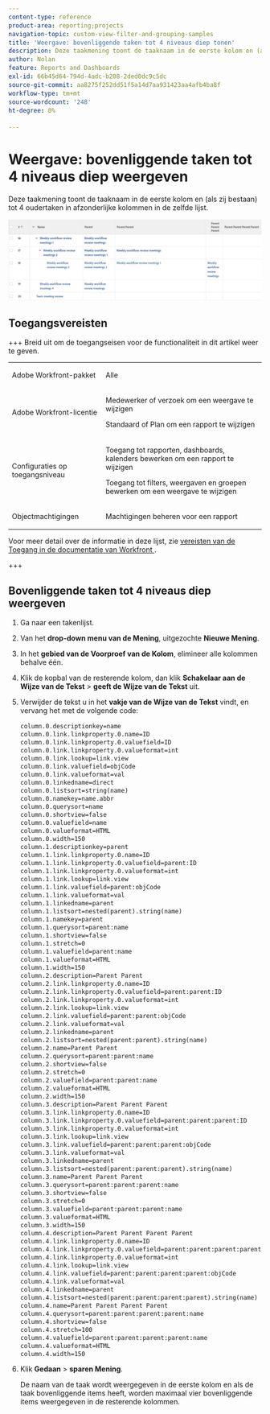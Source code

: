 ```yaml
---
content-type: reference
product-area: reporting;projects
navigation-topic: custom-view-filter-and-grouping-samples
title: 'Weergave: bovenliggende taken tot 4 niveaus diep tonen'
description: Deze taakmening toont de taaknaam in de eerste kolom en (als zij bestaan) tot 4 oudertaken in afzonderlijke kolommen in de zelfde lijst.
author: Nolan
feature: Reports and Dashboards
exl-id: 66b45d64-794d-4adc-b208-2ded0dc9c5dc
source-git-commit: aa8275f252dd51f5a14d7aa931423aa4afb4ba8f
workflow-type: tm+mt
source-wordcount: '248'
ht-degree: 0%

---
```


# Weergave: bovenliggende taken tot 4 niveaus diep weergeven

<!--Audited: 11/2024-->

Deze taakmening toont de taaknaam in de eerste kolom en (als zij bestaan) tot 4 oudertaken in afzonderlijke kolommen in de zelfde lijst.

![&#x200B; parent_tasks_4_levels_deep.png &#x200B;](assets/parent-tasks-4-levels-deep-350x29.png)

## Toegangsvereisten

+++ Breid uit om de toegangseisen voor de functionaliteit in dit artikel weer te geven.

<table style="table-layout:auto"> 
 <col> 
 <col> 
 <tbody> 
  <tr> 
   <td role="rowheader">Adobe Workfront-pakket</td> 
   <td> <p>Alle</p> </td> 
  </tr> 
  <tr> 
   <td role="rowheader">Adobe Workfront-licentie</td> 
   <td> 
   <p>Medewerker of verzoek om een weergave te wijzigen </p>
   <p>Standaard of Plan om een rapport te wijzigen</p>
  </tr> 
  <tr> 
   <td role="rowheader">Configuraties op toegangsniveau</td> 
   <td> <p>Toegang tot rapporten, dashboards, kalenders bewerken om een rapport te wijzigen</p> <p>Toegang tot filters, weergaven en groepen bewerken om een weergave te wijzigen</p> </td> 
  </tr> 
  <tr> 
   <td role="rowheader">Objectmachtigingen</td> 
   <td> <p>Machtigingen beheren voor een rapport</p>  </td> 
  </tr> 
 </tbody> 
</table>

Voor meer detail over de informatie in deze lijst, zie [&#x200B; vereisten van de Toegang in de documentatie van Workfront &#x200B;](/help/quicksilver/administration-and-setup/add-users/access-levels-and-object-permissions/access-level-requirements-in-documentation.md).


+++

## Bovenliggende taken tot 4 niveaus diep weergeven

1. Ga naar een takenlijst.
1. Van het **drop-down menu van de Mening**, uitgezochte **Nieuwe Mening**.
1. In het **gebied van de Voorproef van de Kolom**, elimineer alle kolommen behalve één.
1. Klik de kopbal van de resterende kolom, dan klik **Schakelaar aan de Wijze van de Tekst** > **geeft de Wijze van de Tekst** uit.
1. Verwijder de tekst u in het **vakje van de Wijze van de Tekst** vindt, en vervang het met de volgende code:


   ```
   column.0.descriptionkey=name
   column.0.link.linkproperty.0.name=ID
   column.0.link.linkproperty.0.valuefield=ID
   column.0.link.linkproperty.0.valueformat=int
   column.0.link.lookup=link.view
   column.0.link.valuefield=objCode
   column.0.link.valueformat=val
   column.0.linkedname=direct
   column.0.listsort=string(name)
   column.0.namekey=name.abbr
   column.0.querysort=name
   column.0.shortview=false
   column.0.valuefield=name
   column.0.valueformat=HTML
   column.0.width=150
   column.1.descriptionkey=parent
   column.1.link.linkproperty.0.name=ID
   column.1.link.linkproperty.0.valuefield=parent:ID
   column.1.link.linkproperty.0.valueformat=int
   column.1.link.lookup=link.view
   column.1.link.valuefield=parent:objCode
   column.1.link.valueformat=val
   column.1.linkedname=parent
   column.1.listsort=nested(parent).string(name)
   column.1.namekey=parent
   column.1.querysort=parent:name
   column.1.shortview=false
   column.1.stretch=0
   column.1.valuefield=parent:name
   column.1.valueformat=HTML
   column.1.width=150
   column.2.description=Parent Parent
   column.2.link.linkproperty.0.name=ID
   column.2.link.linkproperty.0.valuefield=parent:parent:ID
   column.2.link.linkproperty.0.valueformat=int
   column.2.link.lookup=link.view
   column.2.link.valuefield=parent:parent:objCode
   column.2.link.valueformat=val
   column.2.linkedname=parent
   column.2.listsort=nested(parent:parent).string(name)
   column.2.name=Parent Parent
   column.2.querysort=parent:parent:name
   column.2.shortview=false
   column.2.stretch=0
   column.2.valuefield=parent:parent:name
   column.2.valueformat=HTML
   column.2.width=150
   column.3.description=Parent Parent Parent
   column.3.link.linkproperty.0.name=ID
   column.3.link.linkproperty.0.valuefield=parent:parent:parent:ID
   column.3.link.linkproperty.0.valueformat=int
   column.3.link.lookup=link.view
   column.3.link.valuefield=parent:parent:parent:objCode
   column.3.link.valueformat=val
   column.3.linkedname=parent
   column.3.listsort=nested(parent:parent:parent).string(name)
   column.3.name=Parent Parent Parent
   column.3.querysort=parent:parent:parent:name
   column.3.shortview=false
   column.3.stretch=0
   column.3.valuefield=parent:parent:parent:name
   column.3.valueformat=HTML
   column.3.width=150
   column.4.description=Parent Parent Parent Parent
   column.4.link.linkproperty.0.name=ID
   column.4.link.linkproperty.0.valuefield=parent:parent:parent:parent:ID
   column.4.link.linkproperty.0.valueformat=int
   column.4.link.lookup=link.view
   column.4.link.valuefield=parent:parent:parent:parent:objCode
   column.4.link.valueformat=val
   column.4.linkedname=parent
   column.4.listsort=nested(parent:parent:parent:parent).string(name)
   column.4.name=Parent Parent Parent Parent
   column.4.querysort=parent:parent:parent:parent:name
   column.4.shortview=false
   column.4.stretch=100
   column.4.valuefield=parent:parent:parent:parent:name
   column.4.valueformat=HTML
   column.4.width=150
   ```

1. Klik **Gedaan** > **sparen Mening**.

   De naam van de taak wordt weergegeven in de eerste kolom en als de taak bovenliggende items heeft, worden maximaal vier bovenliggende items weergegeven in de resterende kolommen.
